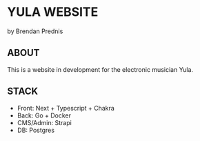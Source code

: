 # YULA WEBSITE

by Brendan Prednis

## ABOUT

This is a website in development for the electronic musician Yula.

## STACK

-   Front: Next + Typescript + Chakra
-   Back: Go + Docker
-   CMS/Admin: Strapi
-   DB: Postgres
